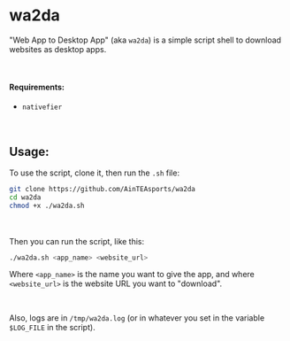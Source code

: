 # wa2da

"Web App to Desktop App" (aka `wa2da`) is a simple script shell to download websites as desktop apps.

<br>
<h4>Requirements:</h4>

- `nativefier`

<br>


<h2>Usage:</h2>

To use the script, clone it, then run the `.sh` file:
```sh
git clone https://github.com/AinTEAsports/wa2da
cd wa2da
chmod +x ./wa2da.sh
```

<br></br>
Then you can run the script, like this:
```sh
./wa2da.sh <app_name> <website_url>
```
Where `<app_name>` is the name you want to give the app, and where `<website_url>` is the website URL you want to "download".

<br>

Also, logs are in `/tmp/wa2da.log` (or in whatever you set in the variable `$LOG_FILE` in the script).
